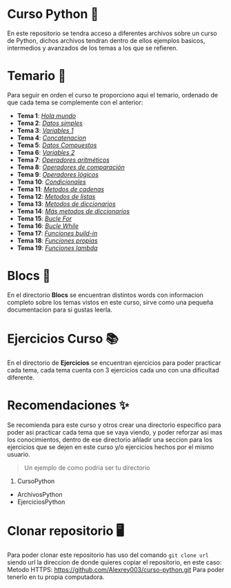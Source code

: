 # Curso Python 🐍
En este repositorio se tendra acceso a diferentes archivos sobre un curso de Python, dichos archivos tendran dentro de ellos ejemplos basicos, intermedios y avanzados de los temas a los que se refieren.

# Temario 📝
Para seguir en orden el curso te proporciono aqui el temario, ordenado de que cada tema se complemente con el anterior:

+ **Tema 1**: [_Hola mundo_](https://github.com/Alexrey003/curso-python/blob/main/1_hola_mundo.py)
+ **Tema 2**: [_Datos simples_](https://github.com/Alexrey003/curso-python/blob/main/2_datos_simples.py)
+ **Tema 3**: [_Variables 1_](https://github.com/Alexrey003/curso-python/blob/main/3_variables.py)
+ **Tema 4**: [_Concatenacion_](https://github.com/Alexrey003/curso-python/blob/main/4_concatenacion.py)
+ **Tema 5**: [_Datos Compuestos_](https://github.com/Alexrey003/curso-python/blob/main/5_datos_compuestos.py)
+ **Tema 6**: [_Variables 2_](https://github.com/Alexrey003/curso-python/blob/main/13_variables2.0.py)
+ **Tema 7**: [_Operadores aritméticos_](https://github.com/Alexrey003/curso-python/blob/main/6_operadoresAritmeticos.py)
+ **Tema 8**: [_Operadores de comparación_](https://github.com/Alexrey003/curso-python/blob/main/7_operadoresComparacion.py)
+ **Tema 9**: [_Operadores lógicos_](https://github.com/Alexrey003/curso-python/blob/main/8_operadoresLogicos.py)
+ **Tema 10**: [_Condicionales_](https://github.com/Alexrey003/curso-python/blob/main/9_Condicionales.py)
+ **Tema 11**: [_Metodos de cadenas_](https://github.com/Alexrey003/curso-python/blob/main/10_metodosCadenas.py)
+ **Tema 12**: [_Metodos de listas_](https://github.com/Alexrey003/curso-python/blob/main/11_metodosListas.py)
+ **Tema 13**: [_Metodos de diccionarios_](https://github.com/Alexrey003/curso-python/blob/main/12_metodosDiccionarios.py)
+ **Tema 14**: [_Más metodos de diccionarios_](https://github.com/Alexrey003/curso-python/blob/main/14_diccionarios2.0.py)
+ **Tema 15**: [_Bucle For_](https://github.com/Alexrey003/curso-python/blob/main/15_bucleFor.py)
+ **Tema 16**: [_Bucle While_](https://github.com/Alexrey003/curso-python/blob/main/16_bucleWhile.py)
+ **Tema 17**: [_Funciones build-in_](https://github.com/Alexrey003/curso-python/blob/main/17_funcionesIntegradas.py)
+ **Tema 18**: [_Funciones propias_](https://github.com/Alexrey003/curso-python/blob/main/18_funcionesPropias.py)
+ **Tema 19**: [_Funciones lambda_](https://github.com/Alexrey003/curso-python/blob/main/19_funcionesLambda.py)

# Blocs 📖
En el directorio **Blocs** se encuentran distintos words con informacion completo sobre los temas vistos en este curso, sirve como una pequeña documentacion para si gustas leerla.

# Ejercicios Curso 📚
En el directorio de **Ejercicios** se encuentran ejercicios para poder practicar cada tema, cada tema cuenta con 3 ejercicios cada uno con una dificultad diferente.

# Recomendaciones ✨
Se recomienda para este curso y otros crear una directorio especifico para poder asi practicar cada tema que se vaya viendo, y poder reforzar asi mas los conocimientos, dentro de ese directorio añladir una seccion para los ejercicios que se dejen en este curso y/o ejercicios hechos por el mismo usuario.
> Un ejemplo de como podria ser tu directorio
1. CursoPython
  + ArchivosPython
  + EjerciciosPython

# Clonar repositorio 🖥
Para poder clonar este repositorio has uso del comando `git clone url` siendo url la direccion de donde quieres copiar el repositorio, en este caso:
Metodo HTTPS: https://github.com/Alexrey003/curso-python.git
Para poder tenerlo en tu propia computadora.
